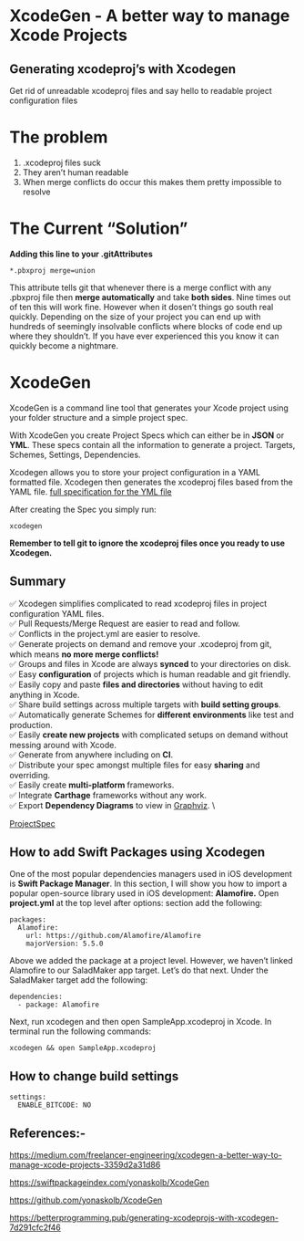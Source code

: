 # XcodeGen - A better way to manage Xcode Projects
## Generating xcodeproj’s with Xcodegen
Get rid of unreadable xcodeproj files and say hello to readable project configuration files

# **The problem**
1. .xcodeproj files suck
2. They aren’t human readable
3. When merge conflicts do occur this makes them pretty impossible to resolve

# **The Current “Solution”**
**Adding this line to your .gitAttributes**
```
*.pbxproj merge=union
```
This attribute tells git that whenever there is a merge conflict with any .pbxproj file then **merge automatically** and take **both sides**.
Nine times out of ten this will work fine. However when it dosen’t things go south real quickly.
Depending on the size of your project you can end up with hundreds of seemingly insolvable conflicts where blocks of code end up where they shouldn’t. If you have ever experienced this you know it can quickly become a nightmare.

# XcodeGen

XcodeGen is a command line tool that generates your Xcode project using your folder structure and a simple project spec.

With XcodeGen you create Project Specs which can either be in **JSON** or **YML**. These specs contain all the information to generate a project. Targets, Schemes, Settings, Dependencies.

Xcodegen allows you to store your project configuration in a YAML formatted file. Xcodegen then generates the xcodeproj files based from the YAML file.
[full specification for the YML file](https://github.com/yonaskolb/XcodeGen/blob/master/Docs/ProjectSpec.md#options)

After creating the Spec you simply run:
```
xcodegen
```

**Remember to tell git to ignore the xcodeproj files once you ready to use Xcodegen.**

## Summary 
✅ Xcodegen simplifies complicated to read xcodeproj files in project configuration YAML files. \
✅ Pull Requests/Merge Request are easier to read and follow. \
✅ Conflicts in the project.yml are easier to resolve. \
✅ Generate projects on demand and remove your .xcodeproj from git, which means **no more merge conflicts!** \
✅ Groups and files in Xcode are always **synced** to your directories on disk. \
✅ Easy **configuration** of projects which is human readable and git friendly. \
✅ Easily copy and paste **files and directories** without having to edit anything in Xcode. \
✅ Share build settings across multiple targets with **build setting groups**. \
✅ Automatically generate Schemes for **different environments** like test and production. \
✅ Easily **create new projects** with complicated setups on demand without messing around with Xcode. \
✅ Generate from anywhere including on **CI**. \
✅ Distribute your spec amongst multiple files for easy **sharing** and overriding. \
✅ Easily create **multi-platform** frameworks. \
✅ Integrate **Carthage** frameworks without any work. \
✅ Export **Dependency Diagrams** to view in [Graphviz](https://www.graphviz.org/). \

[ProjectSpec](https://github.com/yonaskolb/XcodeGen/blob/master/Docs/ProjectSpec.md)


## How to add Swift Packages using Xcodegen

One of the most popular dependencies managers used in iOS development is **Swift Package Manager**.
In this section, I will show you how to import a popular open-source library used in iOS development: **Alamofire.**
Open **project.yml** at the top level after options: section add the following:

```
packages:
  Alamofire:
    url: https://github.com/Alamofire/Alamofire
    majorVersion: 5.5.0
```
Above we added the package at a project level. However, we haven’t linked Alamofire to our SaladMaker app target. Let’s do that next. Under the SaladMaker target add the following:

```
dependencies:
  - package: Alamofire
```
Next, run xcodegen and then open SampleApp.xcodeproj in Xcode. In terminal run the following commands:
```
xcodegen && open SampleApp.xcodeproj
```

## How to change build settings
```
settings:
  ENABLE_BITCODE: NO
```


## References:-

https://medium.com/freelancer-engineering/xcodegen-a-better-way-to-manage-xcode-projects-3359d2a31d86

https://swiftpackageindex.com/yonaskolb/XcodeGen

https://github.com/yonaskolb/XcodeGen

https://betterprogramming.pub/generating-xcodeprojs-with-xcodegen-7d291cfc2f46
